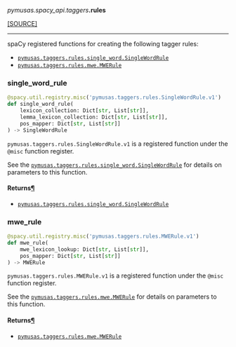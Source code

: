 <div className="source-div">
 <p><i>pymusas</i><i>.spacy_api</i><i>.taggers</i><strong>.rules</strong></p>
 <p><a className="sourcelink" href="https://github.com/UCREL/pymusas/blob/main/pymusas/spacy_api/taggers/rules.py">[SOURCE]</a></p>
</div>
<div></div>

---

spaCy registered functions for creating the following tagger rules:
* [`pymusas.taggers.rules.single_word.SingleWordRule`](/pymusas/api/taggers/rules/single_word/#singlewordrule)
* [`pymusas.taggers.rules.mwe.MWERule`](/pymusas/api/taggers/rules/mwe/#mwerule)

<a id="pymusas.spacy_api.taggers.rules.single_word_rule"></a>

### single\_word\_rule

```python
@spacy.util.registry.misc('pymusas.taggers.rules.SingleWordRule.v1')
def single_word_rule(
    lexicon_collection: Dict[str, List[str]],
    lemma_lexicon_collection: Dict[str, List[str]],
    pos_mapper: Dict[str, List[str]]
) -> SingleWordRule
```

`pymusas.taggers.rules.SingleWordRule.v1` is a registered function under the
`@misc` function register.

See the [`pymusas.taggers.rules.single_word.SingleWordRule`](/pymusas/api/taggers/rules/single_word/#singlewordrule) for
details on parameters to this function.

<h4 id="single_word_rule.returns">Returns<a className="headerlink" href="#single_word_rule.returns" title="Permanent link">&para;</a></h4>


- [`pymusas.taggers.rules.single_word.SingleWordRule`](/pymusas/api/taggers/rules/single_word/#singlewordrule) <br/>

<a id="pymusas.spacy_api.taggers.rules.mwe_rule"></a>

### mwe\_rule

```python
@spacy.util.registry.misc('pymusas.taggers.rules.MWERule.v1')
def mwe_rule(
    mwe_lexicon_lookup: Dict[str, List[str]],
    pos_mapper: Dict[str, List[str]]
) -> MWERule
```

`pymusas.taggers.rules.MWERule.v1` is a registered function under the
`@misc` function register.

See the [`pymusas.taggers.rules.mwe.MWERule`](/pymusas/api/taggers/rules/mwe/#mwerule) for details on
parameters to this function.

<h4 id="mwe_rule.returns">Returns<a className="headerlink" href="#mwe_rule.returns" title="Permanent link">&para;</a></h4>


- [`pymusas.taggers.rules.mwe.MWERule`](/pymusas/api/taggers/rules/mwe/#mwerule) <br/>

